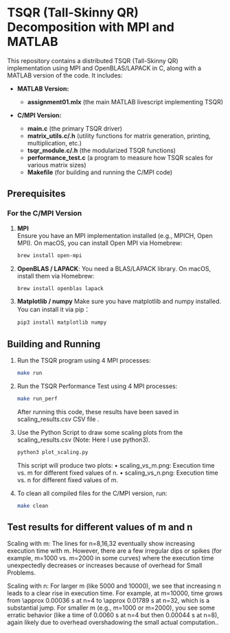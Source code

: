 # TSQR (Tall-Skinny QR) Decomposition with MPI and MATLAB

This repository contains a distributed TSQR (Tall-Skinny QR) implementation using MPI and OpenBLAS/LAPACK in C, along with a MATLAB version of the code. It includes:

- **MATLAB Version:**
  - **assignment01.mlx** (the main MATLAB livescript implementing TSQR)

- **C/MPI Version:**
  - **main.c** (the primary TSQR driver)
  - **matrix_utils.c/.h** (utility functions for matrix generation, printing, multiplication, etc.)
  - **tsqr_module.c/.h** (the modularized TSQR functions)
  - **performance_test.c** (a program to measure how TSQR scales for various matrix sizes)
  - **Makefile** (for building and running the C/MPI code)


## Prerequisites

### For the C/MPI Version

1. **MPI**  
    Ensure you have an MPI implementation installed (e.g., MPICH, Open MPI). On macOS, you can install Open MPI via Homebrew:
    ```bash
    brew install open-mpi
    ```

2. **OpenBLAS / LAPACK**:
    You need a BLAS/LAPACK library. On macOS, install them via Homebrew:
    ```bash
    brew install openblas lapack
    ```

3. **Matplotlib / numpy**
    Make sure you have matplotlib and numpy installed. You can install it via pip：
    ```bash
    pip3 install matplotlib numpy  
    ```

## Building and Running

1. Run the TSQR program using 4 MPI processes:
    ```bash
    make run
    ```

2. Run the TSQR Performance Test using 4 MPI processes:
    ```bash
    make run_perf
    ```
    After running this code, these results have been saved in scaling_results.csv CSV file .

3. Use the Python Script to draw some scaling plots from the scaling_results.csv (Note: Here I use python3). 
    ```bash
    python3 plot_scaling.py 
    ```
    This script will produce two plots:
	•	scaling_vs_m.png: Execution time vs. m for different fixed values of n.
	•	scaling_vs_n.png: Execution time vs. n for different fixed values of m.

4. To clean all compiled files for the C/MPI version, run:
    ```bash
    make clean
    ```

##  Test results for different values of m and n

Scaling with m: The lines for n=8,16,32 eventually show increasing execution time with m. However, there are a few irregular dips or spikes (for example, m=1000 vs. m=2000 in some curves) where the execution time unexpectedly decreases or increases because of overhead for Small Problems.

Scaling with n: For larger m (like 5000 and 10000), we see that increasing n leads to a clear rise in execution time. For example, at m=10000, time grows from \approx 0.00036 s at n=4 to \approx 0.01789 s at n=32, which is a substantial jump.
For smaller m (e.g., m=1000 or m=2000), you see some erratic behavior (like a time of 0.0060 s at n=4 but then 0.00044 s at n=8), again likely due to overhead overshadowing the small actual computation..